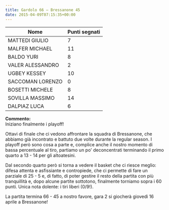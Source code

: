 ```yaml
---
title: Gardolo 66 – Bressanone 45
date: 2015-04-09T07:15:35+00:00
---
```

| **Nome** | **Punti segnati** |
| -------- | ----------------- |
| MATTEDI GIULIO | 7 |
| MALFER MICHAEL | 11 |
| BALDO YURI | 8 |
| VALER ALESSANDRO | 2 |
| UGBEY KESSEY | 10 |
| SACCOMAN LORENZO | 0 |
| BOSETTI MICHELE | 8 |
| SOVILLA MASSIMO | 14 |
| DALPIAZ LUCA | 6 |

**Commento:**  
Iniziano finalmente i playoff!

Ottavi di finale che ci vedono affrontare la squadra di Bressanone, che abbiamo già incontrato e battuto due volte durante la regular season. I playoff però sono cosa a parte e, complice anche il nostro momento di bassa percentuale al tiro, partiamo un po' deconcentrati terminando il primo quarto a 13 - 14 per gli altoatesini.

Dal secondo quarto però si torna a vedere il basket che ci riesce meglio: difesa attenta e asfissiante e contropiede, che ci permette di fare un parziale di 25 - 5 e, di fatto, di poter gestire il resto della partita con più tranquillità e, dopo alcune partite sottotono, finalmente torniamo sopra i 60 punti. Unica nota dolente: i tiri liberi (0/9!).

La partita termina 66 - 45 a nostro favore, gara 2 si giocherà giovedì 16 aprile a Bressanone!